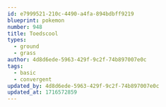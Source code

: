 ```yaml
---
id: e7999521-210c-4490-a4fa-894bdbff9219
blueprint: pokemon
number: 948
title: Toedscool
types:
  - ground
  - grass
author: 4d8d6ede-5963-429f-9c2f-74b897007e0c
tags:
  - basic
  - convergent
updated_by: 4d8d6ede-5963-429f-9c2f-74b897007e0c
updated_at: 1716572859
---
```

